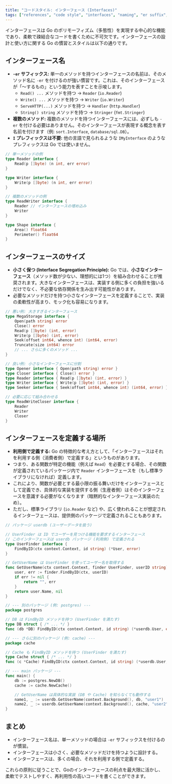 ```yaml
---
title: "コードスタイル: インターフェース (Interfaces)"
tags: ["references", "code style", "interfaces", "naming", "er suffix", "interface segregation"]
---
```


インターフェースは Go のポリモーフィズム（多態性）を実現する中心的な機能であり、柔軟で疎結合なコードを書くために不可欠です。インターフェースの設計と使い方に関する Go の慣習とスタイルは以下の通りです。

## インターフェース名

*   **`-er` サフィックス:** 単一のメソッドを持つインターフェースの名前は、そのメソッド名に `-er` を付けるのが強い慣習です。これは、そのインターフェースが「～するもの」という能力を表すことを示唆します。
    *   `Read() ...` メソッドを持つ -> `Reader` (`io.Reader`)
    *   `Write() ...` メソッドを持つ -> `Writer` (`io.Writer`)
    *   `ServeHTTP(...)` メソッドを持つ -> `Handler` (`http.Handler`)
    *   `String() string` メソッドを持つ -> `Stringer` (`fmt.Stringer`)
*   **複数のメソッド:** 複数のメソッドを持つインターフェースには、必ずしも `-er` を付ける必要はありません。そのインターフェースが表現する概念を表す名前を付けます（例: `sort.Interface`, `database/sql.DB`）。
*   **`I` プレフィックスは不要:** 他の言語で見られるような `IMyInterface` のようなプレフィックスは Go では使いません。

```go
// 単一メソッドの例
type Reader interface {
	Read(p []byte) (n int, err error)
}

type Writer interface {
	Write(p []byte) (n int, err error)
}

// 複数のメソッドの例
type ReadWriter interface {
	Reader // インターフェースの埋め込み
	Writer
}

type Shape interface {
    Area() float64
    Perimeter() float64
}
```

## インターフェースのサイズ

*   **小さく保つ (Interface Segregation Principle):** Go では、**小さなインターフェース**（メソッド数が少ない、理想的には1つ）を組み合わせることが推奨されます。大きなインターフェースは、実装する側に多くの負担を強いるだけでなく、不必要な依存関係を生み出す可能性があります。
*   必要なメソッドだけを持つ小さなインターフェースを定義することで、実装の柔軟性が高まり、モック化も容易になります。

```go
// 悪い例: 大きすぎるインターフェース
type MegaStorage interface {
    Open(path string) error
    Close() error
    Read(p []byte) (int, error)
    Write(p []byte) (int, error)
    Seek(offset int64, whence int) (int64, error)
    Truncate(size int64) error
    // ... さらに多くのメソッド ...
}

// 良い例: 小さなインターフェースに分割
type Opener interface { Open(path string) error }
type Closer interface { Close() error }
type Reader interface { Read(p []byte) (int, error) }
type Writer interface { Write(p []byte) (int, error) }
type Seeker interface { Seek(offset int64, whence int) (int64, error) }

// 必要に応じて組み合わせる
type ReadWriteCloser interface {
    Reader
    Writer
    Closer
}
```

## インターフェースを定義する場所

*   **利用側で定義する:** Go の特徴的な考え方として、「インターフェースはそれを利用する側（消費者側）で定義する」というものがあります。
*   つまり、ある関数が特定の機能（例えば `Read`）を必要とする場合、その関数が定義されているパッケージ内で `Reader` インターフェースを（もし標準ライブラリになければ）定義します。
*   これにより、関数が必要とする最小限の振る舞いだけをインターフェースとして定義でき、具体的な実装を提供する側（生産者側）はそのインターフェースを意識する必要がなくなります（暗黙的なインターフェース実装のため）。
*   ただし、標準ライブラリ (`io.Reader` など) や、広く使われることが想定されるインターフェースは、提供側のパッケージで定義されることもあります。

```go
// パッケージ userdb (ユーザーデータを扱う)

// UserFinder は ID でユーザーを見つける機能を要求するインターフェース
// このインターフェースは userdb パッケージ (利用側) で定義される
type UserFinder interface {
	FindByID(ctx context.Context, id string) (*User, error)
}

// GetUserName は UserFinder を使ってユーザー名を取得する
func GetUserName(ctx context.Context, finder UserFinder, userID string) (string, error) {
	user, err := finder.FindByID(ctx, userID)
	if err != nil {
		return "", err
	}
	return user.Name, nil
}

// --- 別のパッケージ (例: postgres) ---
package postgres

// DB は FindByID メソッドを持つ (UserFinder を満たす)
type DB struct { /* ... */ }
func (db *DB) FindByID(ctx context.Context, id string) (*userdb.User, error) { /* ... */ }

// --- さらに別のパッケージ (例: cache) ---
package cache

// Cache も FindByID メソッドを持つ (UserFinder を満たす)
type Cache struct { /* ... */ }
func (c *Cache) FindByID(ctx context.Context, id string) (*userdb.User, error) { /* ... */ }

// --- main パッケージ ---
func main() {
	db := postgres.NewDB()
	cache := cache.NewCache()

	// GetUserName は具体的な実装 (DB や Cache) を知らなくても動作する
	name1, _ := userdb.GetUserName(context.Background(), db, "user1")
	name2, _ := userdb.GetUserName(context.Background(), cache, "user2")
}

```

## まとめ

*   インターフェース名は、単一メソッドの場合は `-er` サフィックスを付けるのが慣習。
*   インターフェースは小さく、必要なメソッドだけを持つように設計する。
*   インターフェースは、多くの場合、それを利用する側で定義する。

これらの原則に従うことで、Goのインターフェースの利点を最大限に活かし、柔軟でテストしやすく、再利用性の高いコードを書くことができます。